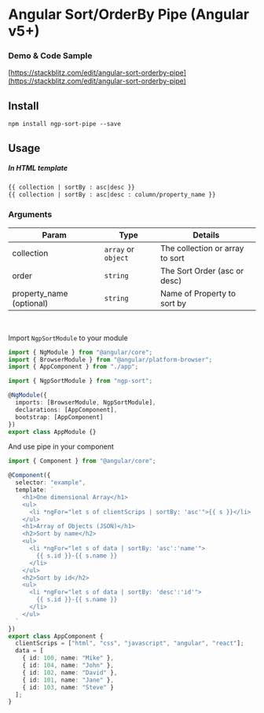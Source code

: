 # Angular Sort/OrderBy Pipe (Angular v5+)

### Demo & Code Sample

[https://stackblitz.com/edit/angular-sort-orderby-pipe](https://stackblitz.com/edit/angular-sort-orderby-pipe)

## Install

```
npm install ngp-sort-pipe --save
```

## Usage

##### In HTML template

```html
{{ collection | sortBy : asc|desc }} 
{{ collection | sortBy : asc|desc : column/property_name }}
```

### Arguments

| Param                    | Type                | Details                         |
| ------------------------ | ------------------- | ------------------------------- |
| collection               | `array` or `object` | The collection or array to sort |
| order                    | `string`            | The Sort Order (asc or desc)    |
| property_name (optional) | `string`            | Name of Property to sort by     |

<br/>

Import `NgpSortModule` to your module

```typescript
import { NgModule } from "@angular/core";
import { BrowserModule } from "@angular/platform-browser";
import { AppComponent } from "./app";

import { NgpSortModule } from "ngp-sort";

@NgModule({
  imports: [BrowserModule, NgpSortModule],
  declarations: [AppComponent],
  bootstrap: [AppComponent]
})
export class AppModule {}
```

And use pipe in your component

```typescript
import { Component } from "@angular/core";

@Component({
  selector: "example",
  template: `
    <h1>One dimensional Array</h1>
    <ul>
      <li *ngFor="let s of clientScrips | sortBy: 'asc'">{{ s }}</li>
    </ul>
    <h1>Array of Objects (JSON)</h1>
    <h2>Sort by name</h2>
    <ul>
      <li *ngFor="let s of data | sortBy: 'asc':'name'">
        {{ s.id }}-{{ s.name }}
      </li>
    </ul>
    <h2>Sort by id</h2>
    <ul>
      <li *ngFor="let s of data | sortBy: 'desc':'id'">
        {{ s.id }}-{{ s.name }}
      </li>
    </ul>
  `
})
export class AppComponent {
  clientScrips = ["html", "css", "javascript", "angular", "react"];
  data = [
    { id: 100, name: "Mike" },
    { id: 104, name: "John" },
    { id: 102, name: "David" },
    { id: 101, name: "Jane" },
    { id: 103, name: "Steve" }
  ];
}
```
